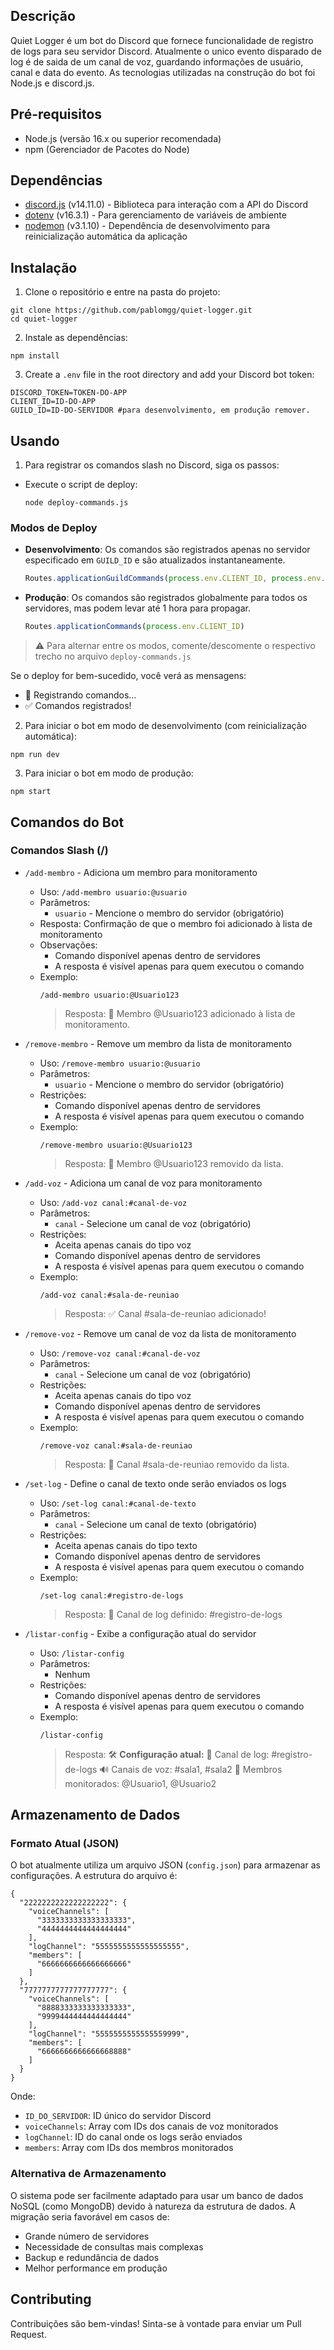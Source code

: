 ## Descrição

Quiet Logger é um bot do Discord que fornece funcionalidade de registro de logs para seu servidor Discord.
Atualmente o unico evento disparado de log é de saida de um canal de voz, guardando informações de usuário, canal e data do evento.
As tecnologias utilizadas na construção do bot foi Node.js e discord.js.

## Pré-requisitos

- Node.js (versão 16.x ou superior recomendada)
- npm (Gerenciador de Pacotes do Node)

## Dependências

- [discord.js](https://discord.js.org/) (v14.11.0) - Biblioteca para interação com a API do Discord
- [dotenv](https://www.npmjs.com/package/dotenv) (v16.3.1) - Para gerenciamento de variáveis de ambiente
- [nodemon](https://www.npmjs.com/package/nodemon) (v3.1.10) - Dependência de desenvolvimento para reinicialização automática da aplicação

## Instalação

1. Clone o repositório e entre na pasta do projeto:
```
git clone https://github.com/pablomgg/quiet-logger.git 
cd quiet-logger
```

2. Instale as dependências:
```
npm install
```

3. Create a `.env` file in the root directory and add your Discord bot token:
```
DISCORD_TOKEN=TOKEN-DO-APP
CLIENT_ID=ID-DO-APP
GUILD_ID=ID-DO-SERVIDOR #para desenvolvimento, em produção remover.
```

## Usando
1.  Para registrar os comandos slash no Discord, siga os passos:

- Execute o script de deploy:
    ```
    node deploy-commands.js
    ```

### Modos de Deploy

- **Desenvolvimento**: Os comandos são registrados apenas no servidor especificado em `GUILD_ID` e são atualizados instantaneamente.
  ```javascript
  Routes.applicationGuildCommands(process.env.CLIENT_ID, process.env.GUILD_ID)
  ```

- **Produção**: Os comandos são registrados globalmente para todos os servidores, mas podem levar até 1 hora para propagar.
  ```javascript
  Routes.applicationCommands(process.env.CLIENT_ID)
  ```

> ⚠️ Para alternar entre os modos, comente/descomente o respectivo trecho no arquivo `deploy-commands.js`

Se o deploy for bem-sucedido, você verá as mensagens:
- 📡 Registrando comandos... 
- ✅ Comandos registrados!

2. Para iniciar o bot em modo de desenvolvimento (com reinicialização automática):
```
npm run dev
```

3. Para iniciar o bot em modo de produção:
```
npm start
```

## Comandos do Bot

### Comandos Slash (/)
- `/add-membro` - Adiciona um membro para monitoramento
    - Uso: `/add-membro usuario:@usuario`
    - Parâmetros:
        - `usuario` - Mencione o membro do servidor (obrigatório)
    - Resposta: Confirmação de que o membro foi adicionado à lista de monitoramento
    - Observações:
        - Comando disponível apenas dentro de servidores
        - A resposta é visível apenas para quem executou o comando
    - Exemplo:
      ```
      /add-membro usuario:@Usuario123
      ```
      > Resposta: 👤 Membro @Usuario123 adicionado à lista de monitoramento.

- `/remove-membro` - Remove um membro da lista de monitoramento
    - Uso: `/remove-membro usuario:@usuario`
    - Parâmetros:
        - `usuario` - Mencione o membro do servidor (obrigatório)
    - Restrições:
        - Comando disponível apenas dentro de servidores
        - A resposta é visível apenas para quem executou o comando
    - Exemplo:
      ```
      /remove-membro usuario:@Usuario123
      ```
      > Resposta: 🚫 Membro @Usuario123 removido da lista.
      
- `/add-voz` - Adiciona um canal de voz para monitoramento
    - Uso: `/add-voz canal:#canal-de-voz`
    - Parâmetros:
        - `canal` - Selecione um canal de voz (obrigatório)
    - Restrições:
        - Aceita apenas canais do tipo voz
        - Comando disponível apenas dentro de servidores
        - A resposta é visível apenas para quem executou o comando
    - Exemplo:
      ```
      /add-voz canal:#sala-de-reuniao
      ```
      > Resposta: ✅ Canal #sala-de-reuniao adicionado!

- `/remove-voz` - Remove um canal de voz da lista de monitoramento
    - Uso: `/remove-voz canal:#canal-de-voz`
    - Parâmetros:
        - `canal` - Selecione um canal de voz (obrigatório)
    - Restrições:
        - Aceita apenas canais do tipo voz
        - Comando disponível apenas dentro de servidores
        - A resposta é visível apenas para quem executou o comando
    - Exemplo:
      ```
      /remove-voz canal:#sala-de-reuniao
      ```
      > Resposta: 🚫 Canal #sala-de-reuniao removido da lista.

- `/set-log` - Define o canal de texto onde serão enviados os logs
    - Uso: `/set-log canal:#canal-de-texto`
    - Parâmetros:
        - `canal` - Selecione um canal de texto (obrigatório)
    - Restrições:
        - Aceita apenas canais do tipo texto
        - Comando disponível apenas dentro de servidores
        - A resposta é visível apenas para quem executou o comando
    - Exemplo:
      ```
      /set-log canal:#registro-de-logs
      ```
      > Resposta: 📨 Canal de log definido: #registro-de-logs

- `/listar-config` - Exibe a configuração atual do servidor
    - Uso: `/listar-config`
    - Parâmetros:
        - Nenhum
    - Restrições:
        - Comando disponível apenas dentro de servidores
        - A resposta é visível apenas para quem executou o comando
    - Exemplo:
      ```
      /listar-config
      ```
      > Resposta:
      > 🛠️ **Configuração atual:**
      > 📨 Canal de log: #registro-de-logs
      > 🔊 Canais de voz: #sala1, #sala2
      > 👥 Membros monitorados: @Usuario1, @Usuario2

## Armazenamento de Dados

### Formato Atual (JSON)
O bot atualmente utiliza um arquivo JSON (`config.json`) para armazenar as configurações. A estrutura do arquivo é:
```
{
  "2222222222222222222": {
    "voiceChannels": [
      "3333333333333333333",
      "4444444444444444444"
    ],
    "logChannel": "5555555555555555555",
    "members": [
      "6666666666666666666"
    ]
  },
  "7777777777777777777": {
    "voiceChannels": [
      "8888333333333333333",
      "9999444444444444444"
    ],
    "logChannel": "5555555555555559999",
    "members": [
      "6666666666666668888"
    ]
  }
}
```

Onde:
- `ID_DO_SERVIDOR`: ID único do servidor Discord
- `voiceChannels`: Array com IDs dos canais de voz monitorados
- `logChannel`: ID do canal onde os logs serão enviados
- `members`: Array com IDs dos membros monitorados

### Alternativa de Armazenamento
O sistema pode ser facilmente adaptado para usar um banco de dados NoSQL (como MongoDB) devido à natureza da estrutura de dados. A migração seria favorável em casos de:
- Grande número de servidores
- Necessidade de consultas mais complexas
- Backup e redundância de dados
- Melhor performance em produção

## Contributing

Contribuições são bem-vindas! Sinta-se à vontade para enviar um Pull Request.